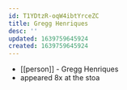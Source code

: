 ```yaml
---
id: T1YDtzR-oqW4ibtYrceZC
title: Gregg Henriques
desc: ''
updated: 1639759645924
created: 1639759645924
---
```



- [[person]] - Gregg Henriques
- appeared 8x at the stoa

